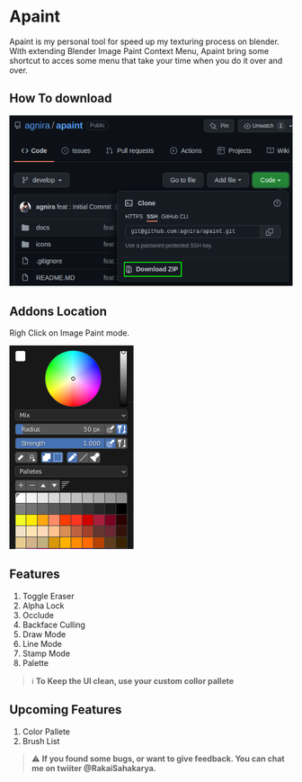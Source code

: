 # Apaint

Apaint is my personal tool for speed up my texturing process on blender. With extending Blender Image Paint Context Menu, Apaint bring some shortcut to acces some menu that take your time when you do it over and over.

## How To download

![HOW TO DOWNLOAD](docs/HOW-TO-DOWNLOAD.png)

## Addons Location

Righ Click on Image Paint mode.

![UI](docs/UI.png)

## Features

1. Toggle Eraser
2. Alpha Lock
3. Occlude
4. Backface Culling
5. Draw Mode
6. Line Mode
7. Stamp Mode
8. Palette

> :information_source: **To Keep the UI clean, use your custom collor pallete**

## Upcoming Features

1. Color Pallete
2. Brush List

> :warning: **If you found some bugs, or want to give feedback. You can chat me on twiiter @RakaiSahakarya.**